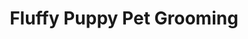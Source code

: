 ---
title: "Fluffy Puppy Pet Grooming"
url: /fremont/fluffy-puppy-pet-grooming/
shop: pet grooming
---